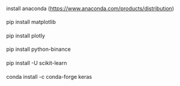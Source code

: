 ####
install anaconda (https://www.anaconda.com/products/distribution)
####
pip install matplotlib   
####
pip install plotly
####
 pip install python-binance
####
 pip install -U scikit-learn 
####
 conda install -c conda-forge keras
####
